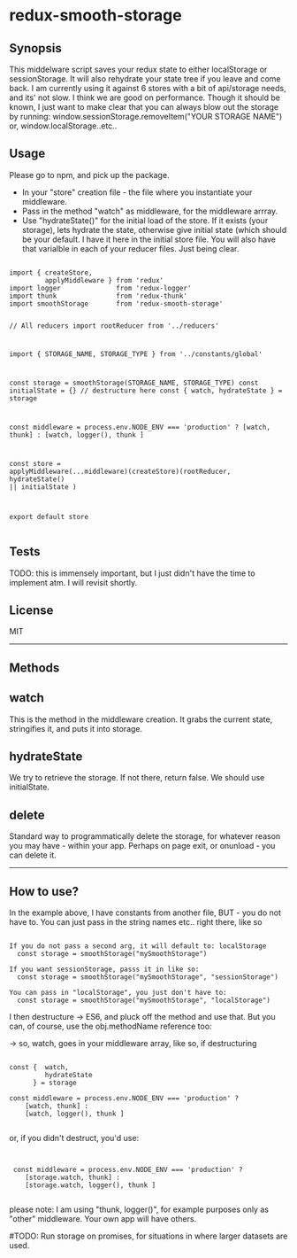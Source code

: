 # redux-smooth-storage

## Synopsis

This middelware script saves your redux state to either localStorage or sessionStorage. It will also rehydrate your state tree if you leave and come back. I am currently using it against 6 stores with a bit of api/storage needs, and its' not slow. I think we are good on performance. Though it should be known, I just want to make clear that you can always blow out the storage by running: window.sessionStorage.removeItem("YOUR STORAGE NAME") or, window.localStorage..etc..

## Usage
Please go to npm, and pick up the package.
<ul>
  <li> In your "store" creation file - the file where you instantiate your middleware.
  <li> Pass in the method "watch" as middleware, for the middleware arrray.
  <li> Use "hydrateState()" for the initial load of the store. If it exists (your storage), lets hydrate the state, otherwise give initial state (which should be your default. I have it here in the initial store file. You will also have that varialble in each of your reducer files. Just being clear.
</ul>
<pre><code>
import { createStore,
         applyMiddleware } from 'redux'
import logger              from 'redux-logger'
import thunk               from 'redux-thunk'
import smoothStorage       from 'redux-smooth-storage'

// All reducers
import rootReducer         from '../reducers'

import { STORAGE_NAME,
         STORAGE_TYPE }    from '../constants/global'

const storage = smoothStorage(STORAGE_NAME, STORAGE_TYPE)
const initialState = {}
// destructure here
const {  watch,
         hydrateState
      } = storage

const middleware = process.env.NODE_ENV === 'production' ?
    [watch, thunk] :
    [watch, logger(), thunk ]


const store = applyMiddleware(...middleware)(createStore)(rootReducer, hydrateState() || initialState )

export default store
</code></pre>

## Tests
TODO: this is immensely important, but I just didn't have the time to implement atm.
I will revisit shortly.

## License
MIT

--------------------------------------------------------------------------------------------
## Methods

## watch
   This is the method in the middleware creation. It grabs the current state, stringifies it, and puts it into storage.
   
## hydrateState
   We try to retrieve the storage. If not there, return false. We should use initialState.

## delete
   Standard way to programmatically delete the storage, for whatever reason you may have - within your app. Perhaps on page exit, or onunload -  you can delete it.
   
--------------------------------------------------------------------------------------------
## How to use?
  In the example above, I have constants from another file, BUT - you do not have to. You can just pass
  in the string names etc.. right there, like so
  
<pre><code>
If you do not pass a second arg, it will default to: localStorage
  const storage = smoothStorage("mySmoothStorage")

If you want sessionStorage, passs it in like so:
  const storage = smoothStorage("mySmoothStorage", "sessionStorage")
  
You can pass in "localStorage", you just don't have to:
  const storage = smoothStorage("mySmoothStorage", "localStorage")
</code></pre>

I then destructure -> ES6, and pluck off the method and use that. But you can, of course, use the obj.methodName reference too:

 -> so, watch, goes in your middleware array, like so, if destructuring

<pre><code>
const {  watch,
         hydrateState
      } = storage
      
const middleware = process.env.NODE_ENV === 'production' ?
    [watch, thunk] :
    [watch, logger(), thunk ]      
  </code></pre>

 or, if you didn't destruct, you'd use:
 <pre><code>

 const middleware = process.env.NODE_ENV === 'production' ?
    [storage.watch, thunk] :
    [storage.watch, logger(), thunk ]
 </code></pre>

please note: I am using "thunk, logger()", for example purposes only as "other" middleware. Your own app will have others.

#TODO:
  Run storage on promises, for situations in where larger datasets are used.


    

